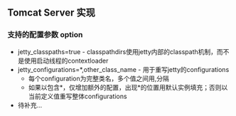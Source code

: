 ## Tomcat Server 实现

### 支持的配置参数 option

* jetty_classpaths=true - classpathdirs使用jetty内部的classpath机制，而不是使用启动线程的contextloader
* jetty_configurations=*,other_class_name - 用于重写jetty的configurations
  * 每个configuration为完整类名，多个值之间用,分隔
  * 如果以包含*，仅增加额外的配置，出现*的位置用默认实例填充；否则以当前定义值重写整体configurations
* 待补充...